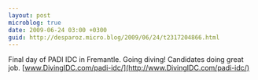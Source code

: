 ```yaml
---
layout: post
microblog: true
date: 2009-06-24 03:00 +0300
guid: http://desparoz.micro.blog/2009/06/24/t2317204866.html
---
```

Final day of PADI IDC in Fremantle. Going diving! Candidates doing great job. [www.DivingIDC.com/padi-idc/](http://www.DivingIDC.com/padi-idc/)
